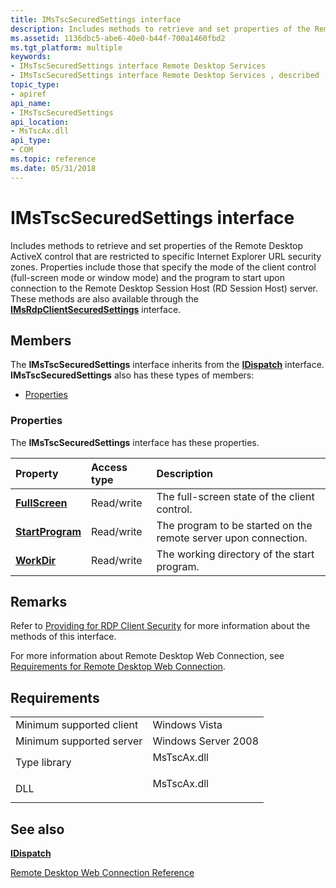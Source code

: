 ```yaml
---
title: IMsTscSecuredSettings interface
description: Includes methods to retrieve and set properties of the Remote Desktop ActiveX control that are restricted to specific Internet Explorer URL security zones.
ms.assetid: 1136dbc5-abe6-40e0-b44f-700a1460fbd2
ms.tgt_platform: multiple
keywords:
- IMsTscSecuredSettings interface Remote Desktop Services
- IMsTscSecuredSettings interface Remote Desktop Services , described
topic_type:
- apiref
api_name:
- IMsTscSecuredSettings
api_location:
- MsTscAx.dll
api_type:
- COM
ms.topic: reference
ms.date: 05/31/2018
---
```


# IMsTscSecuredSettings interface

Includes methods to retrieve and set properties of the Remote Desktop ActiveX control that are restricted to specific Internet Explorer URL security zones. Properties include those that specify the mode of the client control (full-screen mode or window mode) and the program to start upon connection to the Remote Desktop Session Host (RD Session Host) server. These methods are also available through the [**IMsRdpClientSecuredSettings**](imsrdpclientsecuredsettings-interface.md) interface.

## Members

The **IMsTscSecuredSettings** interface inherits from the [**IDispatch**](/windows/win32/api/oaidl/nn-oaidl-idispatch) interface. **IMsTscSecuredSettings** also has these types of members:

-   [Properties](#properties)

### Properties

The **IMsTscSecuredSettings** interface has these properties.



| Property                                                              | Access type           | Description                                                                |
|:----------------------------------------------------------------------|:----------------------|:---------------------------------------------------------------------------|
| [**FullScreen**](imstscsecuredsettings-fullscreen.md)<br/>     | Read/write<br/> | The full-screen state of the client control.<br/>                    |
| [**StartProgram**](imstscsecuredsettings-startprogram.md)<br/> | Read/write<br/> | The program to be started on the remote server upon connection.<br/> |
| [**WorkDir**](imstscsecuredsettings-workdir.md)<br/>           | Read/write<br/> | The working directory of the start program.<br/>                     |



 

## Remarks

Refer to [Providing for RDP Client Security](providing-for-rdp-client-security.md) for more information about the methods of this interface.

For more information about Remote Desktop Web Connection, see [Requirements for Remote Desktop Web Connection](requirements-for-remote-desktop-web-connection.md).

## Requirements



|                                     |                                                                                        |
|-------------------------------------|----------------------------------------------------------------------------------------|
| Minimum supported client<br/> | Windows Vista<br/>                                                               |
| Minimum supported server<br/> | Windows Server 2008<br/>                                                         |
| Type library<br/>             | <dl> <dt>MsTscAx.dll</dt> </dl> |
| DLL<br/>                      | <dl> <dt>MsTscAx.dll</dt> </dl> |



## See also

<dl> <dt>

[**IDispatch**](/windows/win32/api/oaidl/nn-oaidl-idispatch)
</dt> <dt>

[Remote Desktop Web Connection Reference](remote-desktop-web-connection-reference.md)
</dt> </dl>

 

